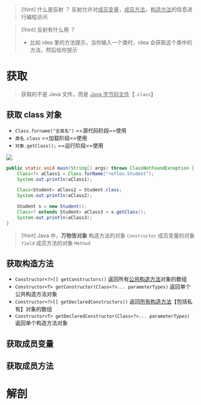 >[!hint] 什么是反射 ？
>反射允许对<u>成员变量</u>，<u>成员方法</u>，<u>构造方法</u>的信息进行编程访问

>[!hint] 反射有什么用 ？
>- 比如 idea 里的方法提示，当你输入一个类时，idea 会获取这个类中的方法，然后给你提示

# 获取
>获取的不是 Java 文件，而是 <u>Java 字节码文件</u>【`.class`】

## 获取 class 对象
- `Class.forname("全类名")` ==源代码阶段==使用
- `类名.class` ==加载阶段==使用
- `对象.getClass();` ==运行阶段==使用

![](https://obsidian-1307744200.cos.ap-guangzhou.myqcloud.com/%E5%9B%BE%E7%89%87/202403251030599.png)

```java
public static void main(String[] args) throws ClassNotFoundException {
	Class<?> aClass1 = Class.forName("reflex.Student");
	System.out.println(aClass1);

	Class<Student> aClass2 = Student.class;
	System.out.println(aClass2);

	Student s = new Student();
	Class<? extends Student> aClass3 = s.getClass();
	System.out.println(aClass3);
}
```

>[!hint] Java 中，**万物皆对象**
>构造方法的对象 `Constructor`
>成员变量的对象 `field`
>成员方法的对象 `Method`

## 获取构造方法
- `Constructor<?>[] getConstructors()` 返回所有<u>公共构造方法</u>对象的数组
- `Constructor<T> getConstructor(Class<?>... parameterTypes)` 返回单个公共构造方法对象
- `Constructor<?>[] getDeclaredConstructors()` 返回<u>所有构造方法</u>【包括私有】对象的数组
- `Constructor<T> getDeclaredConstructor(Class<?>... parameterTypes)` 返回单个构造方法对象



## 获取成员变量




## 获取成员方法





# 解剖






























